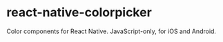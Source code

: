# react-native-colorpicker
Color components for React Native. JavaScript-only, for iOS and Android.
